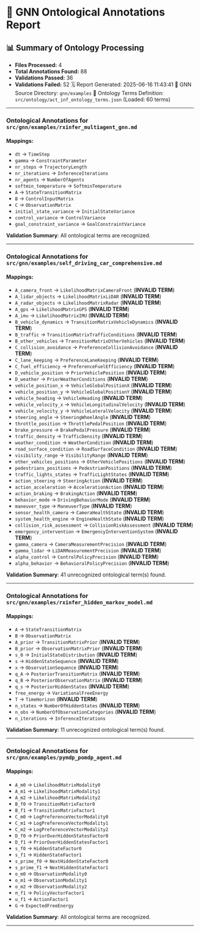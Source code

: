 # 🧬 GNN Ontological Annotations Report

## 📊 Summary of Ontology Processing

- **Files Processed:** 4
- **Total Annotations Found:** 88
- **Validations Passed:** 36
- **Validations Failed:** 52
🗓️ Report Generated: 2025-06-16 11:43:41
🎯 GNN Source Directory: `gnn/examples`
📖 Ontology Terms Definition: `src/ontology/act_inf_ontology_terms.json` (Loaded: 60 terms)

---

### Ontological Annotations for `src/gnn/examples/rxinfer_multiagent_gnn.md`
#### Mappings:
- `dt` -> `TimeStep`
- `gamma` -> `ConstraintParameter`
- `nr_steps` -> `TrajectoryLength`
- `nr_iterations` -> `InferenceIterations`
- `nr_agents` -> `NumberOfAgents`
- `softmin_temperature` -> `SoftminTemperature`
- `A` -> `StateTransitionMatrix`
- `B` -> `ControlInputMatrix`
- `C` -> `ObservationMatrix`
- `initial_state_variance` -> `InitialStateVariance`
- `control_variance` -> `ControlVariance`
- `goal_constraint_variance` -> `GoalConstraintVariance`

**Validation Summary**: All ontological terms are recognized.

---

### Ontological Annotations for `src/gnn/examples/self_driving_car_comprehensive.md`
#### Mappings:
- `A_camera_front` -> `LikelihoodMatrixCameraFront` (**INVALID TERM**)
- `A_lidar_objects` -> `LikelihoodMatrixLiDAR` (**INVALID TERM**)
- `A_radar_objects` -> `LikelihoodMatrixRadar` (**INVALID TERM**)
- `A_gps` -> `LikelihoodMatrixGPS` (**INVALID TERM**)
- `A_imu` -> `LikelihoodMatrixIMU` (**INVALID TERM**)
- `B_vehicle_dynamics` -> `TransitionMatrixVehicleDynamics` (**INVALID TERM**)
- `B_traffic` -> `TransitionMatrixTrafficConditions` (**INVALID TERM**)
- `B_other_vehicles` -> `TransitionMatrixOtherVehicles` (**INVALID TERM**)
- `C_collision_avoidance` -> `PreferenceCollisionAvoidance` (**INVALID TERM**)
- `C_lane_keeping` -> `PreferenceLaneKeeping` (**INVALID TERM**)
- `C_fuel_efficiency` -> `PreferenceFuelEfficiency` (**INVALID TERM**)
- `D_vehicle_position` -> `PriorVehiclePosition` (**INVALID TERM**)
- `D_weather` -> `PriorWeatherConditions` (**INVALID TERM**)
- `vehicle_position_x` -> `VehicleGlobalPositionX` (**INVALID TERM**)
- `vehicle_position_y` -> `VehicleGlobalPositionY` (**INVALID TERM**)
- `vehicle_heading` -> `VehicleHeading` (**INVALID TERM**)
- `vehicle_velocity_x` -> `VehicleLongitudinalVelocity` (**INVALID TERM**)
- `vehicle_velocity_y` -> `VehicleLateralVelocity` (**INVALID TERM**)
- `steering_angle` -> `SteeringWheelAngle` (**INVALID TERM**)
- `throttle_position` -> `ThrottlePedalPosition` (**INVALID TERM**)
- `brake_pressure` -> `BrakePedalPressure` (**INVALID TERM**)
- `traffic_density` -> `TrafficDensity` (**INVALID TERM**)
- `weather_condition` -> `WeatherCondition` (**INVALID TERM**)
- `road_surface_condition` -> `RoadSurfaceCondition` (**INVALID TERM**)
- `visibility_range` -> `VisibilityRange` (**INVALID TERM**)
- `other_vehicles_positions` -> `OtherVehiclePositions` (**INVALID TERM**)
- `pedestrians_positions` -> `PedestrianPositions` (**INVALID TERM**)
- `traffic_lights_states` -> `TrafficLightStates` (**INVALID TERM**)
- `action_steering` -> `SteeringAction` (**INVALID TERM**)
- `action_acceleration` -> `AccelerationAction` (**INVALID TERM**)
- `action_braking` -> `BrakingAction` (**INVALID TERM**)
- `behavior_mode` -> `DrivingBehaviorMode` (**INVALID TERM**)
- `maneuver_type` -> `ManeuverType` (**INVALID TERM**)
- `sensor_health_camera` -> `CameraHealthState` (**INVALID TERM**)
- `system_health_engine` -> `EngineHealthState` (**INVALID TERM**)
- `collision_risk_assessment` -> `CollisionRiskAssessment` (**INVALID TERM**)
- `emergency_intervention` -> `EmergencyInterventionSystem` (**INVALID TERM**)
- `gamma_camera` -> `CameraMeasurementPrecision` (**INVALID TERM**)
- `gamma_lidar` -> `LiDARMeasurementPrecision` (**INVALID TERM**)
- `alpha_control` -> `ControlPolicyPrecision` (**INVALID TERM**)
- `alpha_behavior` -> `BehavioralPolicyPrecision` (**INVALID TERM**)

**Validation Summary**: 41 unrecognized ontological term(s) found.

---

### Ontological Annotations for `src/gnn/examples/rxinfer_hidden_markov_model.md`
#### Mappings:
- `A` -> `StateTransitionMatrix`
- `B` -> `ObservationMatrix`
- `A_prior` -> `TransitionMatrixPrior` (**INVALID TERM**)
- `B_prior` -> `ObservationMatrixPrior` (**INVALID TERM**)
- `s_0` -> `InitialStateDistribution` (**INVALID TERM**)
- `s` -> `HiddenStateSequence` (**INVALID TERM**)
- `x` -> `ObservationSequence` (**INVALID TERM**)
- `q_A` -> `PosteriorTransitionMatrix` (**INVALID TERM**)
- `q_B` -> `PosteriorObservationMatrix` (**INVALID TERM**)
- `q_s` -> `PosteriorHiddenStates` (**INVALID TERM**)
- `free_energy` -> `VariationalFreeEnergy`
- `T` -> `TimeHorizon` (**INVALID TERM**)
- `n_states` -> `NumberOfHiddenStates` (**INVALID TERM**)
- `n_obs` -> `NumberOfObservationCategories` (**INVALID TERM**)
- `n_iterations` -> `InferenceIterations`

**Validation Summary**: 11 unrecognized ontological term(s) found.

---



### Ontological Annotations for `src/gnn/examples/pymdp_pomdp_agent.md`
#### Mappings:
- `A_m0` -> `LikelihoodMatrixModality0`
- `A_m1` -> `LikelihoodMatrixModality1`
- `A_m2` -> `LikelihoodMatrixModality2`
- `B_f0` -> `TransitionMatrixFactor0`
- `B_f1` -> `TransitionMatrixFactor1`
- `C_m0` -> `LogPreferenceVectorModality0`
- `C_m1` -> `LogPreferenceVectorModality1`
- `C_m2` -> `LogPreferenceVectorModality2`
- `D_f0` -> `PriorOverHiddenStatesFactor0`
- `D_f1` -> `PriorOverHiddenStatesFactor1`
- `s_f0` -> `HiddenStateFactor0`
- `s_f1` -> `HiddenStateFactor1`
- `s_prime_f0` -> `NextHiddenStateFactor0`
- `s_prime_f1` -> `NextHiddenStateFactor1`
- `o_m0` -> `ObservationModality0`
- `o_m1` -> `ObservationModality1`
- `o_m2` -> `ObservationModality2`
- `π_f1` -> `PolicyVectorFactor1`
- `u_f1` -> `ActionFactor1`
- `G` -> `ExpectedFreeEnergy`

**Validation Summary**: All ontological terms are recognized.

---
